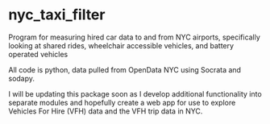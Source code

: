 # nyc_taxi_filter
Program for measuring hired car data to and from NYC airports, specifically looking at shared rides, wheelchair accessible vehicles, and battery operated vehicles

All code is python, data pulled from OpenData NYC using Socrata and sodapy. 

I will be updating this package soon as I develop additional functionality into separate modules and hopefully create a web app for use to explore Vehicles For Hire (VFH) data and the VFH trip data in NYC.

